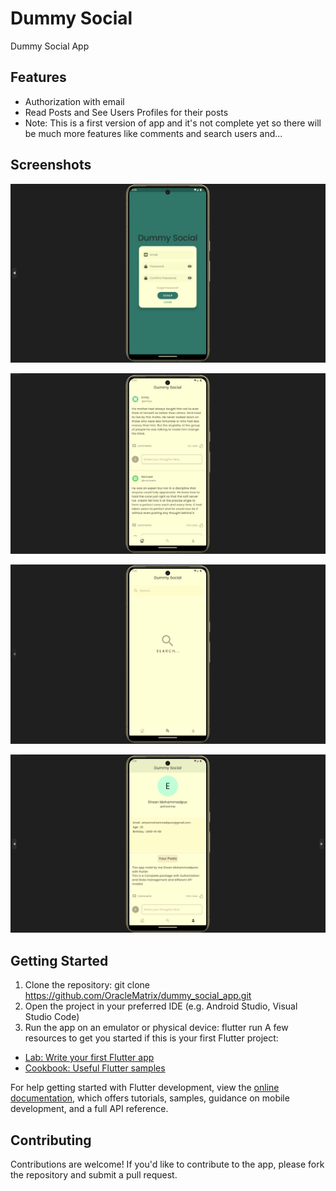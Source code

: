 # Dummy Social

Dummy Social App
## Features
* Authorization with email
* Read Posts and See Users Profiles for their posts
* Note: This is a first version of app and it's not complete yet so there will be much more features like comments and search users and...

## Screenshots
![signup_page.png](signup_page.png)

![home_page.png](home_page.png)

![search_page.png](search_page.png)

![profile_page.png](profile_page.png)

## Getting Started
1. Clone the repository: git clone https://github.com/OracleMatrix/dummy_social_app.git
2. Open the project in your preferred IDE (e.g. Android Studio, Visual Studio Code)
3. Run the app on an emulator or physical device: flutter run
A few resources to get you started if this is your first Flutter project:

- [Lab: Write your first Flutter app](https://docs.flutter.dev/get-started/codelab)
- [Cookbook: Useful Flutter samples](https://docs.flutter.dev/cookbook)

For help getting started with Flutter development, view the
[online documentation](https://docs.flutter.dev/), which offers tutorials,
samples, guidance on mobile development, and a full API reference.

## Contributing
Contributions are welcome! If you'd like to contribute to the app, please fork the repository and submit a pull request.
